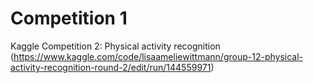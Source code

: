 # Competition 1
Kaggle Competition 2: Physical activity recognition
(https://www.kaggle.com/code/lisaameliewittmann/group-12-physical-activity-recognition-round-2/edit/run/144559971)
